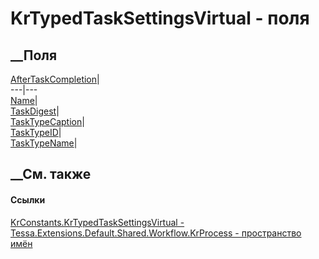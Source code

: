 # KrTypedTaskSettingsVirtual - поля
##  __Поля
[AfterTaskCompletion](F_Tessa_Extensions_Default_Shared_Workflow_KrProcess_KrConstants_KrTypedTaskSettingsVirtual_AfterTaskCompletion.htm)|  
---|---  
[Name](F_Tessa_Extensions_Default_Shared_Workflow_KrProcess_KrConstants_KrTypedTaskSettingsVirtual_Name.htm)|  
[TaskDigest](F_Tessa_Extensions_Default_Shared_Workflow_KrProcess_KrConstants_KrTypedTaskSettingsVirtual_TaskDigest.htm)|  
[TaskTypeCaption](F_Tessa_Extensions_Default_Shared_Workflow_KrProcess_KrConstants_KrTypedTaskSettingsVirtual_TaskTypeCaption.htm)|  
[TaskTypeID](F_Tessa_Extensions_Default_Shared_Workflow_KrProcess_KrConstants_KrTypedTaskSettingsVirtual_TaskTypeID.htm)|  
[TaskTypeName](F_Tessa_Extensions_Default_Shared_Workflow_KrProcess_KrConstants_KrTypedTaskSettingsVirtual_TaskTypeName.htm)|  
## __См. также
#### Ссылки
[KrConstants.KrTypedTaskSettingsVirtual -
](T_Tessa_Extensions_Default_Shared_Workflow_KrProcess_KrConstants_KrTypedTaskSettingsVirtual.htm)
[Tessa.Extensions.Default.Shared.Workflow.KrProcess - пространство
имён](N_Tessa_Extensions_Default_Shared_Workflow_KrProcess.htm)
